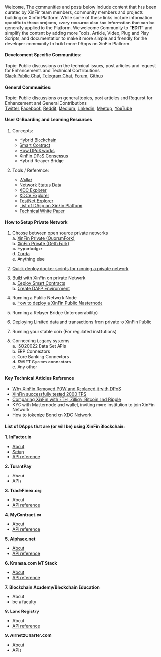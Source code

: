 Welcome, The communities and posts below include content that has been curated by XinFin
team members, community members and projects building on Xinfin Platform. While
some of these links include information specific to these projects, every
resource also has information that can be generally applied to the Platform. We
welcome Community to **”EDIT”** and simplify the content by adding more Tools,
Article, Video, Plug and Play Scripts, and documentation to make it more simple
and friendly for the developer community to build more DApps on XinFin Platform.

#### Development Specific Communities:

Topic: Public discussions on the technical issues, post articles and request for
Enhancements and Technical Contributions<br> 
[Slack Public Chat](https://xinfin-public.slack.com/),
[Telegram Chat](http://bit.do/Telegram-XinFinDev),
[Forum](https://xinfin.net),
[Github](https://github.com/XinFinorg)

#### General Communities:

Topic: Public discussions on general topics, post articles and Request for
Enhancement and General Contributions<br>
[Twitter](https://twitter.com/XinFin_Official),
[Facebook](https://www.facebook.com/XinFinHybridBlockchain/),
[Reddit](https://www.reddit.com/r/xinfin/), 
[Medium](https://medium.com/xinfin),
[Linkedin](https://www.linkedin.com/company/xinfin/),
[Meetup](https://www.meetup.com/members/270624533/),
[YouTube](https://www.youtube.com/channel/UCQaL6FixEQ80RJC0B2egX6g)

#### **User OnBoarding and Learning Resources**

1. Concepts:
    * [Hybrid Blockchain](/Docs/Concepts/Hybrid-Blockchain.md)<br>
    * [Smart Contract](/Docs/Concepts/SmartContracts.md)<br>
    * [How DPoS works](/Docs/Concepts/DPOS.md)<br>
    * [XinFin DPoS Consensus](/Docs/Concepts/XinFinDPoS.md)<br>
    * Hybrid Relayer Bridge
  
2. Tools / Reference:
    * [Wallet](https://www.xdcwallet.com/)<br>
    * [Network Status Data](https://xinfin.network/)<br>
    * [XDC Explorer](http://xinfin.info/)<br>
    * [XDCe Explorer](https://etherscan.io/token/0x41ab1b6fcbb2fa9dced81acbdec13ea6315f2bf2?a=)<br>
    * [TestNet Explorer](test.xinfin.network)<br>
    * [List of DApp on XinFin Platform](https://xinfin.org/xdc-utility.php)
    * [Technical White Paper](https://www.xinfin.io/pdf/whitepaper/The%20XDC%20Protocol%20-%20Tech%20Whitepaper%20by%20Xinfin%20Organization%20V1.0.pdf)

#### How to Setup Private Network

1. Choose between open source private networks<br>
  a. [XinFin Private (QuorumFork)](/Docs/Setup/XDC01-Docker-Node-Setup.md)<br>
  b. [XinFin Private (Geth Fork)](/Docs/Setup/Private-Network-geth.md)<br>
  c. Hyperledger<br>
  d. [Corda](/Docs/Setup/Private-Network-Corda.md)<br>
  e. Anything else<br>

2. [Quick deploy docker scripts for running a private network](/Docs/Setup/XDC01-Docker-Node-Setup.md)<br>

3. Build with XinFin on private Network<br>
   a. [Deploy Smart Contracts](/Docs/Build/Deploy-Smart-Contract.md)<br>
   b. [Create DAPP Environment](/Docs/Build/DApp-Environment.md)

4.  Running a Public Network Node<br>
  a. [How to deploy a XinFin Public Masternode](/Docs/Setup/Masternodes.md)
  
5.  Running a Relayer Bridge (Interoperability)

6.  Deploying Limited data and transactions from private to XinFin Public

7.  Running your stable coin (For regulated institutions)

8.  Connecting Legacy systems<br>
  a. ISO20022 Data Set APIs<br>
  b. ERP Connectors<br>
  c. Core Banking Connectors<br>
  d. SWIFT System connectors<br> 
  e. Any other

#### Key Technical Articles Reference

* [Why XinFin Removed POW and Replaced it with DPoS](/Docs/wp-and-research/Why-DPoS.md)<br>
* [XinFin successfully tested 2000 TPS](https://medium.com/xinfin/enhancing-transaction-speed-in-xinfin-network-31293b0e73de)
* [Comparing XinFin with ETH, Zilliqa, Bitcoin and Ripple](https://medium.com/xinfin/https-medium-com-dzentraz-xinfin-xdc-protocol-enters-the-foray-amongst-the-greats-9a4748d008e4) 
* KYC with Masternode and wallet, inviting more institution to join XinFin Network<br>
* How to tokenize Bond on XDC Network

#### **List of DApps that are (or will be) using XinFin Blockchain:**

**1. InFactor.io**
  * [About](/Docs/DAPP/infactor.io/about-infactor.md)<br> 
  * [Setup](/Docs/DAPP/infactor.io/Setup-infactor.md)<br>
  * [API reference](http://infactor.io/docs/#introduction)<br> 
  
**2. TurantPay**
  * About<br> 
  * APIs<br> 
  
**3. TradeFinex.org**
  * About<br> 
  * [API reference](https://xinfinorg.github.io/TradeFinex_API/)<br> 
  
**4. MyContract.co**
  * [About](https://mycontract.co/#features)<br> 
  * [API reference](http://api.mycontract.co:3001/#introduction)<br> 
  
**5. Alphaex.net**
  * [About](https://alphaex.net/aboutus)<br> 
  * [API reference](https://alphaex.net/api)<br> 
  
**6. Kramaa.com IoT Stack**
  * [About](https://kramaa.com/)<br> 
  * [API reference](https://kramaa.com/)<br>

**7. Blockchain Academy/Blockchain Education**
  * About<br> 
  * be a faculty<br> 

**8. Land Registry**
  * About<br> 
  * [API reference](http://land-registry.xinfin.org/docs/)<br>

**9. AirnetzCharter.com**
  * [About](http://airnetzcharter.com/)<br>
  * APIs<br> 
